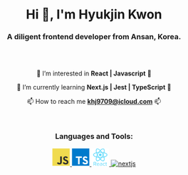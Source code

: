 <h1 align="center">Hi 👋,  I'm Hyukjin Kwon</h1>
<h3 align="center">A diligent frontend developer from Ansan, Korea.</h3>
<br>
<br>
<div align="center"> 


   🔭  I’m interested in **React | Javascript**  🔭

   📕    I’m currently learning **Next.js | Jest | TypeScript**  📕

   📫    How to reach me **khj9709@icloud.com**  📫


<br>
<h3 align="center">Languages and Tools:</h3>
<p align="center"> 
  <a href="https://developer.mozilla.org/en-US/docs/Web/JavaScript" target="_blank">
    <img src="https://raw.githubusercontent.com/devicons/devicon/master/icons/javascript/javascript-original.svg" alt="javascript" width="40" height="40"/> 
  </a>
  <a href="https://www.typescriptlang.org/" target="_blank">
    <img src="https://raw.githubusercontent.com/devicons/devicon/master/icons/typescript/typescript-original.svg" alt="typescript" width="40" height="40"/>
  </a> 
  <a href="https://reactjs.org/" target="_blank">
    <img src="https://raw.githubusercontent.com/devicons/devicon/master/icons/react/react-original-wordmark.svg" alt="react" width="40" height="40"/>
  </a>
  <a href="https://nextjs.org/" target="_blank">
    <img src="https://cdn.worldvectorlogo.com/logos/nextjs-3.svg" alt="nextjs" width="40" height="40"/>
  </a>

</p>
  
  
</div>

